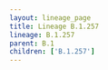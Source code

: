 ```yaml
---
layout: lineage_page
title: Lineage B.1.257
lineage: B.1.257
parent: B.1
children: ['B.1.257']
---
```

